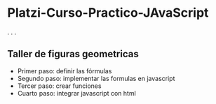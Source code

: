 # Platzi-Curso-Practico-JAvaScript

. . .

## Taller de  figuras geometricas

- Primer paso: definir las fórmulas
- Segundo paso: implementar las formulas en javascript
- Tercer paso: crear funciones
- Cuarto paso: integrar javascript con html
